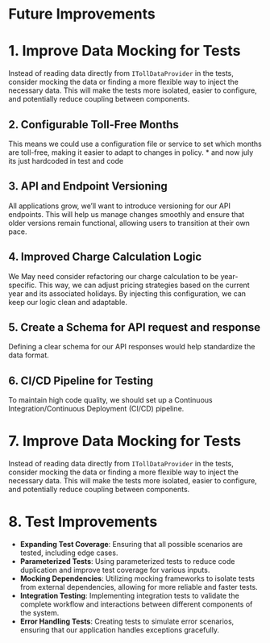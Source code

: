 

# Future Improvements
# 1. Improve Data Mocking for Tests
Instead of reading data directly from `ITollDataProvider` in the tests, consider mocking the data or finding a more flexible way to inject the necessary data. This will make the tests more isolated, easier to configure, and potentially reduce coupling between components.

## 2. Configurable Toll-Free Months
This means we could use a configuration file or service to set which months are toll-free, making it easier to adapt to changes in policy. * and now july its just hardcoded in test and code 

## 3. API and Endpoint Versioning
All applications grow, we’ll want to introduce versioning for our API endpoints. This will help us manage changes smoothly and ensure that older versions remain functional, allowing users to transition at their own pace.

## 4. Improved Charge Calculation Logic
We May need consider refactoring our charge calculation to be year-specific. This way, we can adjust pricing strategies based on the current year and its associated holidays. By injecting this configuration, we can keep our logic clean and adaptable.

## 5. Create a Schema for API request and response
Defining a clear schema for our API responses would help standardize the data format. 

## 6. CI/CD Pipeline for Testing
To maintain high code quality, we should set up a Continuous Integration/Continuous Deployment (CI/CD) pipeline.

# 7. Improve Data Mocking for Tests
Instead of reading data directly from `ITollDataProvider` in the tests, consider mocking the data or finding a more flexible way to inject the necessary data. This will make the tests more isolated, easier to configure, and potentially reduce coupling between components.

# 8. Test Improvements
- **Expanding Test Coverage**: Ensuring that all possible scenarios are tested, including edge cases.
- **Parameterized Tests**: Using parameterized tests to reduce code duplication and improve test coverage for various inputs.
- **Mocking Dependencies**: Utilizing mocking frameworks to isolate tests from external dependencies, allowing for more reliable and faster tests.
- **Integration Testing**: Implementing integration tests to validate the complete workflow and interactions between different components of the system.
- **Error Handling Tests**: Creating tests to simulate error scenarios, ensuring that our application handles exceptions gracefully.
